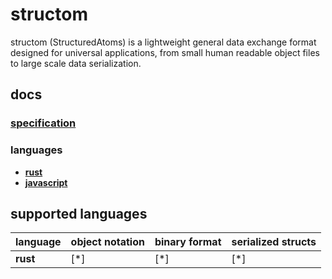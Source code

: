 # structom
structom (StructuredAtoms) is a lightweight general data exchange format designed for universal applications, from small human readable object files to large scale data serialization.

## docs
### [specification](./spec/index.md)
### languages
- [**rust**](./...)
- [**javascript**](./...)

## supported languages
language | object notation | binary format | serialized structs
-------- | --------------- | ------------- | ------------------
**rust** | [*] | [*] | [*]